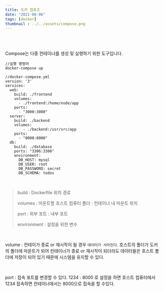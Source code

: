 ```yaml
---
title: 도커 컴포즈
date: "2021-08-06"
tags: [docker]
thumbnail : ../../assets/compose.png
---
```


<br><br>

Compose는 다중 컨테이너를 생성 및 실행하기 위한 도구입니다.

```shell
//실행 명령어
docker-compose up
```



```
//docker-compose.yml
version: '3'
services:
  web:
    build: ./frontend
    volumes:
      - ./frontend:/home/node/app
    ports:
      - "3000:3000"
  server:
    build: ./backend
    volumes:
    	- ./backend:/usr/src/app
    ports:
      - "8000:8000"
  db:
    build: ./database
    ports: "3306:3306"
    environment:
      DB_HOST: mysql
      DB_USER: root
      DB_PASSWORD: secret
      DB_SCHEMA: todos
```

<br>

> build : Dockerfile 위치 경로
>
> volumes : 마운트할 호스트 컴퓨터 폴더 : 컨테이너 내 마운트 위치
>
> port : 외부 포트 : 내부 포트
>
> environment : 설정을 위한 변수

<br>

volume  :  컨테이가 종료 or 재시작이 될 경우 `데이터가 사라진다`. 호스트의 폴더가 도커의 폴더에 마운트가 되어 컨테이너가 종료 or 재시작이 되더라도 데이터들은 호스트 폴더에 저장이 되어 있기 때문에 시스템을 유지할 수 있다.

<br>

port : 접속 포트를 변경할 수 있다. 1234 : 8000 로 설정을 하면 호스트 컴퓨터에서 1234 접속하면 컨테이너에서는 8000으로 접속을 할 수있다.
